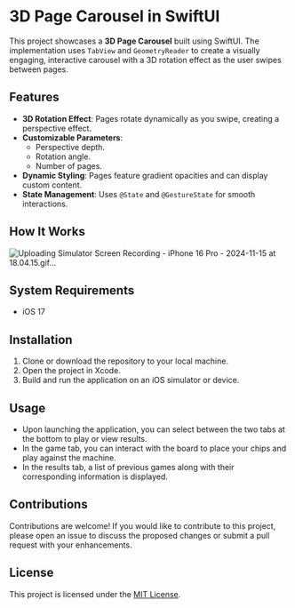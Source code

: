 # 3D Page Carousel in SwiftUI

This project showcases a **3D Page Carousel** built using SwiftUI. The implementation uses `TabView` and `GeometryReader` to create a visually engaging, interactive carousel with a 3D rotation effect as the user swipes between pages.

## Features

- **3D Rotation Effect**: Pages rotate dynamically as you swipe, creating a perspective effect.
- **Customizable Parameters**:
  - Perspective depth.
  - Rotation angle.
  - Number of pages.
- **Dynamic Styling**: Pages feature gradient opacities and can display custom content.
- **State Management**: Uses `@State` and `@GestureState` for smooth interactions.

## How It Works

![Uploading Simulator Screen Recording - iPhone 16 Pro - 2024-11-15 at 18.04.15.gif…]()

## System Requirements

- iOS 17

## Installation

1. Clone or download the repository to your local machine.
2. Open the project in Xcode.
3. Build and run the application on an iOS simulator or device.

## Usage

- Upon launching the application, you can select between the two tabs at the bottom to play or view results.
- In the game tab, you can interact with the board to place your chips and play against the machine.
- In the results tab, a list of previous games along with their corresponding information is displayed.

## Contributions

Contributions are welcome! If you would like to contribute to this project, please open an issue to discuss the proposed changes or submit a pull request with your enhancements.

## License

This project is licensed under the [MIT License](LICENSE).
